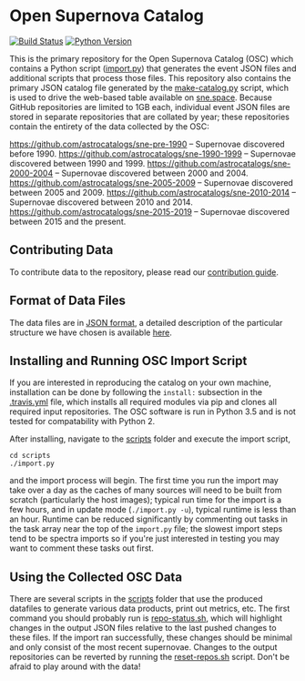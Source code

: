 # Open Supernova Catalog #

[![Build Status](https://img.shields.io/travis/astrocatalogs/sne.svg)](https://travis-ci.org/astrocatalogs/sne)
[![Python Version](https://img.shields.io/badge/python-3.3%2C%203.4%2C%203.5-blue.svg)](https://www.python.org)

This is the primary repository for the Open Supernova Catalog (OSC) which contains a Python script ([import.py](https://github.com/astrocatalogs/sne/blob/master/scripts/import.py)) that generates the event JSON files and additional scripts that process those files. This repository also contains the primary JSON catalog file generated by the [make-catalog.py](https://github.com/astrocatalogs/sne/blob/master/scripts/make-catalog.py) script, which is used to drive the web-based table available on [sne.space](https://sne.space). Because GitHub repositories are limited to 1GB each, individual event JSON files are stored in separate repositories that are collated by year; these repositories contain the entirety of the data collected by the OSC:

https://github.com/astrocatalogs/sne-pre-1990 – Supernovae discovered before 1990.
https://github.com/astrocatalogs/sne-1990-1999 – Supernovae discovered between 1990 and 1999.
https://github.com/astrocatalogs/sne-2000-2004 – Supernovae discovered between 2000 and 2004.
https://github.com/astrocatalogs/sne-2005-2009 – Supernovae discovered between 2005 and 2009.
https://github.com/astrocatalogs/sne-2010-2014 – Supernovae discovered between 2010 and 2014.
https://github.com/astrocatalogs/sne-2015-2019 – Supernovae discovered between 2015 and the present.

## Contributing Data ##

To contribute data to the repository, please read our [contribution guide](https://sne.space/contribute/).

## Format of Data Files ##

The data files are in [JSON format](http://www.json.org/), a detailed description of the particular structure we have chosen is available [here](https://github.com/astrocatalogs/sne/blob/master/OSC-JSON-format.md).

## Installing and Running OSC Import Script ##

If you are interested in reproducing the catalog on your own machine, installation can be done by following the `install:` subsection in the [.travis.yml](https://github.com/astrocatalogs/sne/blob/master/.travis.yml) file, which installs all required modules via pip and clones all required input repositories. The OSC software is run in Python 3.5 and is not tested for compatability with Python 2. 

After installing, navigate to the [scripts](https://github.com/astrocatalogs/sne/blob/master/scripts) folder and execute the import script,

```shell
cd scripts
./import.py
```

and the import process will begin. The first time you run the import may take over a day as the caches of many sources will need to be built from scratch (particularly the host images); typical run time for the import is a few hours, and in update mode (`./import.py -u`), typical runtime is less than an hour. Runtime can be reduced significantly by commenting out tasks in the task array near the top of the `import.py` file; the slowest import steps tend to be spectra imports so if you're just interested in testing you may want to comment these tasks out first.

## Using the Collected OSC Data ##

There are several scripts in the [scripts](https://github.com/astrocatalogs/sne/blob/master/scripts) folder that use the produced datafiles to generate various data products, print out metrics, etc. The first command you should probably run is [repo-status.sh](https://github.com/astrocatalogs/sne/blob/master/scripts/repo-status.sh), which will highlight changes in the output JSON files relative to the last pushed changes to these files. If the import ran successfully, these changes should be minimal and only consist of the most recent supernovae. Changes to the output repositories can be reverted by running the [reset-repos.sh](https://github.com/astrocatalogs/sne/blob/master/scripts/reset-repos.sh) script. Don't be afraid to play around with the data!
